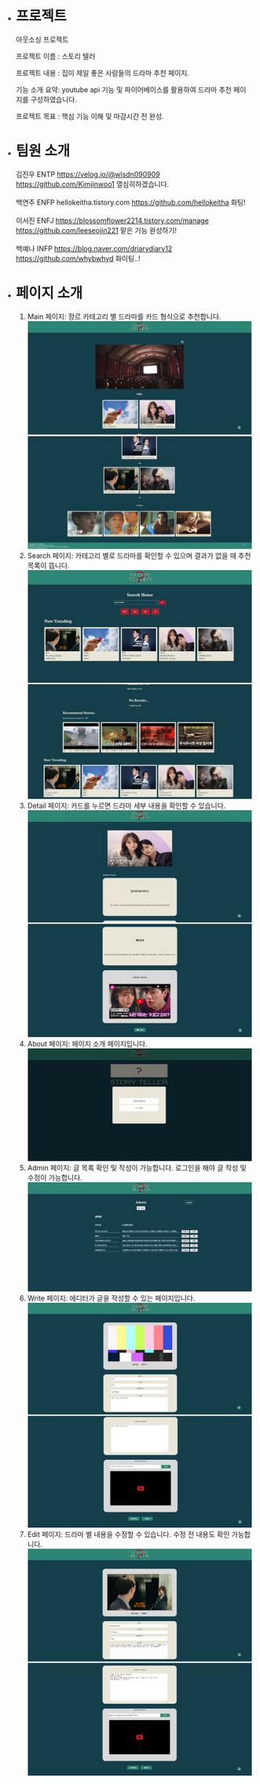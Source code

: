 - # 프로젝트

  아웃소싱 프로젝트

  프로젝트 이름 : 스토리 텔러

  프로젝트 내용 : 집이 제일 좋은 사람들의 드라마 추천 페이지.

  기능 소개 요약: youtube api 기능 및 파이어베이스를 활용하여 드라마 추천 페이지를 구성하였습니다.

  프로젝트 목표 : 핵심 기능 이해 및 마감시간 전 완성.

- # 팀원 소개

  김진우 ENTP https://velog.io/@wlsdn090909 https://github.com/Kimjinwoo1 열심히하겠습니다.<br/> <br/>백연주 ENFP hellokeitha.tistory.com https://github.com/hellokeitha 화팅! <br/><br/> 이서진 ENFJ https://blossomflower2214.tistory.com/manage https://github.com/leeseojin221 맡은 기능 완성하기!<br/><br/> 백예나 INFP https://blog.naver.com/driarydiary12 https://github.com/whybwhyd 화이팅..!

- # 페이지 소개

  1. Main 페이지: 장르 카테고리 별 드라마를 카드 형식으로 추천합니다. ![Alt text](./src/assets/image-13.png)![Alt text](./src/assets/image.png) <br/>
  2. Search 페이지: 카테고리 별로 드라마를 확인할 수 있으며 결과가 없을 때 추천 목록이 뜹니다.![Alt text](./src/assets/image-1.png)![Alt text](./src/assets/image-2.png)<br/>
  3. Detail 페이지: 카드를 누르면 드라마 세부 내용을 확인할 수 있습니다.![Alt text](./src/assets/image-3.png) ![Alt text](./src/assets/image-4.png)<br/>
  4. About 페이지: 페이지 소개 페이지입니다.![Alt text](./src/assets/image-5.png)<br/>
  5. Admin 페이지: 글 목록 확인 및 작성이 가능합니다. 로그인을 해야 글 작성 및 수정이 가능합니다.![Alt text](./src/assets/image-6.png)<br/>
  6. Write 페이지: 에디터가 글을 작성할 수 있는 페이지입니다.![Alt text](./src/assets/image-7.png) ![Alt text](./src/assets/image-8.png)<br/>
  7. Edit 페이지: 드라마 별 내용을 수정할 수 있습니다. 수정 전 내용도 확인 가능합니다.![Alt text](./src/assets/image-9.png) ![Alt text](./src/assets/image-10.png)
